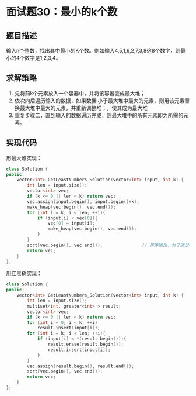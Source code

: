 # 面试题30：最小的k个数

## 题目描述

输入n个整数，找出其中最小的K个数。例如输入4,5,1,6,2,7,3,8这8个数字，则最小的4个数字是1,2,3,4。

## 求解策略

1. 先将前k个元素放入一个容器中，并将该容器变成最大堆；
1. 依次向后遍历输入的数据，如果数据i小于最大堆中最大的元素，则用该元素替换最大堆中最大的元素，并重新调整堆；，使其成为最大堆
1. 重复步骤二，直到输入的数据遍历完成，则最大堆中的所有元素即为所需的元素。

## 实现代码

用最大堆实现：

```c++
class Solution {
public:
    vector<int> GetLeastNumbers_Solution(vector<int> input, int k) {
        int len = input.size();
        vector<int> vec;
        if (k <= 0 || len < k) return vec;
        vec.assign(input.begin(), input.begin()+k);
        make_heap(vec.begin(), vec.end());
        for (int i = k; i < len; ++i){
            if (input[i] < vec[0]){
                vec[0] = input[i];
                make_heap(vec.begin(), vec.end());
            }
        }
        sort(vec.begin(), vec.end());				// 排序输出，为了满足牛客网的答案
        return vec;
    }
};
```

用红黑树实现：

```c++
class Solution {
public:
    vector<int> GetLeastNumbers_Solution(vector<int> input, int k) {
        int len = input.size();
        multiset<int, greater<int> > result;
        vector<int> vec;
        if (k <= 0 || len < k) return vec;
        for (int i = 0; i < k; ++i)
            result.insert(input[i]);
        for (int i = k; i < len; ++i){
            if (input[i] < *(result.begin())){
                result.erase(result.begin());
                result.insert(input[i]);
            }
        }
        vec.assign(result.begin(), result.end());
        sort(vec.begin(), vec.end());
        return vec;
    }
};
```